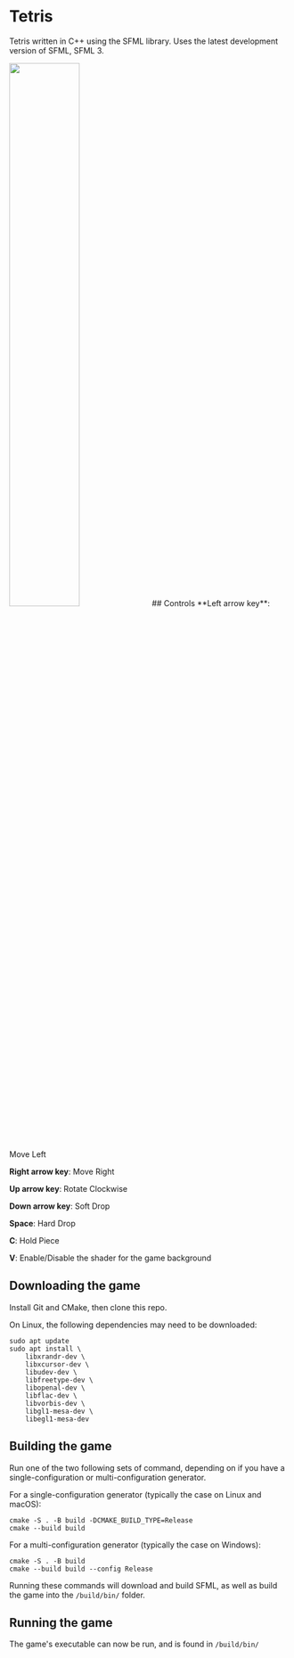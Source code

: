 # Tetris
Tetris written in C++ using the SFML library. Uses the latest development version of SFML, SFML 3.

<img src="https://github.com/Alexander-Tengborg/Tetris/assets/14126933/a52d1393-01a0-4904-987b-8421bc86b267" width="50%" height="50%">
## Controls
**Left arrow key**: Move Left

**Right arrow key**: Move Right

**Up arrow key**: Rotate Clockwise

**Down arrow key**: Soft Drop

**Space**: Hard Drop

**C**: Hold Piece

**V**: Enable/Disable the shader for the game background

## Downloading the game
Install Git and CMake, then clone this repo.

On Linux, the following dependencies may need to be downloaded:
```
sudo apt update
sudo apt install \
    libxrandr-dev \
    libxcursor-dev \
    libudev-dev \
    libfreetype-dev \
    libopenal-dev \
    libflac-dev \
    libvorbis-dev \
    libgl1-mesa-dev \
    libegl1-mesa-dev
```


## Building the game

Run one of the two following sets of command, depending on if you have a single-configuration or multi-configuration generator.

For a single-configuration generator (typically the case on Linux and macOS):
```
cmake -S . -B build -DCMAKE_BUILD_TYPE=Release
cmake --build build
```

For a multi-configuration generator (typically the case on Windows):
```
cmake -S . -B build
cmake --build build --config Release
```

Running these commands will download and build SFML, as well as build the game into the ```/build/bin/``` folder.

## Running the game
The game's executable can now be run, and is found in ```/build/bin/```

